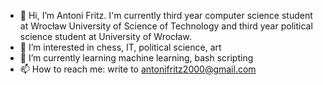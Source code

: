- 👋 Hi, I’m Antoni Fritz. I'm currently third year computer science student at Wrocław University of Science of Technology and third year political science student at University of Wrocław.
- 👀 I’m interested in chess, IT, political science, art
- 🌱 I’m currently learning machine learning, bash scripting
- 📫 How to reach me: write to antonifritz2000@gmail.com

<!---
antonifritz/antonifritz is a ✨ special ✨ repository because its `README.md` (this file) appears on your GitHub profile.
You can click the Preview link to take a look at your changes.
--->
